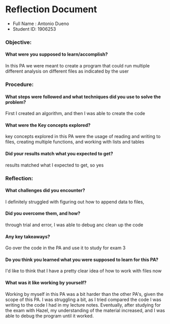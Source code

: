 # Reflection Document

* Full Name :  Antonio Dueno
* Student ID:  1906253

### Objective:
#### What were you supposed to learn/accomplish?
In this PA we were meant to create a program that could run multiple different analysis on different files as indicated by the user

### Procedure:
#### What steps were followed and what techniques did you use to solve the problem?
First I created an algorithm, and then I was able to create the code 
#### What were the Key concepts explored?
key concepts explored in this PA were the usage of reading and writing to files, creating multiple functions, and working 
with lists and tables
#### Did your results match what you expected to get?
results matched what I expected to get, so yes

### Reflection:
#### What challenges did you encounter?
I definitely struggled with figuring out how to append data to files, 
#### Did you overcome them, and how?
through trial and error, I was able to debug anc clean up the code
#### Any key takeaways?
Go over the code in the PA and use it to study for exam 3
#### Do you think you learned what you were supposed to learn for this PA?
I'd like to think that I have a pretty clear idea of how to work with files now
#### What was it like working by yourself?
Working by myself in this PA was a bit harder than the other PA's, given the scope of this PA. I was struggling a bit, as I tried
compared the code I was writing to the code I had in my lecture notes. Eventually, after studying for the exam with Hazel, 
my understanding of the material increased, and I was able to debug the program until it worked. 





